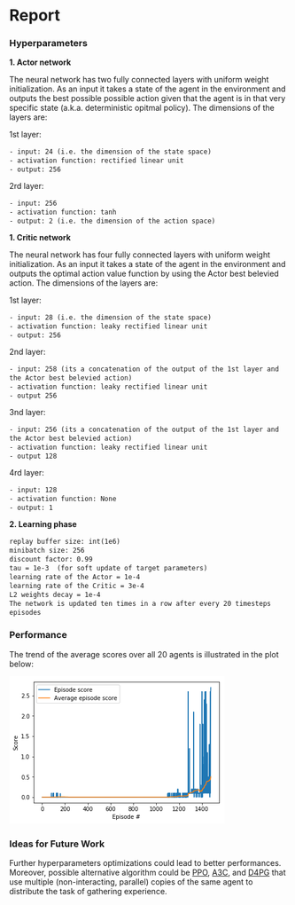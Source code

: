# Report


### Hyperparameters

**1. Actor network**

The neural network has two fully connected layers with uniform weight initialization. As an input it takes a state of the agent in the environment and outputs the best possible possible action given that the agent is in that very specific state (a.k.a. deterministic opitmal policy). The dimensions of the layers are:

  1st layer:
  
    - input: 24 (i.e. the dimension of the state space) 
    - activation function: rectified linear unit
    - output: 256
  
  2rd layer: 
  
    - input: 256
    - activation function: tanh
    - output: 2 (i.e. the dimension of the action space) 
    
**1. Critic network**

The neural network has four fully connected layers with uniform weight initialization. As an input it takes a state of the agent in the environment and outputs the optimal action value function by using the Actor best belevied action. The dimensions of the layers are:

  1st layer:
  
    - input: 28 (i.e. the dimension of the state space) 
    - activation function: leaky rectified linear unit
    - output: 256
  
  2nd layer:
  
    - input: 258 (its a concatenation of the output of the 1st layer and the Actor best belevied action) 
    - activation function: leaky rectified linear unit
    - output 256
   
  3nd layer:
  
    - input: 256 (its a concatenation of the output of the 1st layer and the Actor best belevied action) 
    - activation function: leaky rectified linear unit
    - output 128
  
  4rd layer: 
  
    - input: 128
    - activation function: None
    - output: 1 

**2. Learning phase** 

    replay buffer size: int(1e6) 
    minibatch size: 256      
    discount factor: 0.99      
    tau = 1e-3  (for soft update of target parameters)
    learning rate of the Actor = 1e-4
    learning rate of the Critic = 3e-4
    L2 weights decay = 1e-4
    The network is updated ten times in a row after every 20 timesteps episodes

### Performance

The trend of the average scores over all 20 agents is illustrated in the plot below:

![alt text](images/avg_scores.png)

### Ideas for Future Work

Further hyperparameters optimizations could lead to better performances. Moreover, possible alternative algorithm could be 
[PPO](https://arxiv.org/abs/1707.06347), [A3C](https://arxiv.org/abs/1602.01783), and [D4PG](https://arxiv.org/abs/1804.08617) 
that use multiple (non-interacting, parallel) copies of the same agent to distribute the task of gathering experience.
